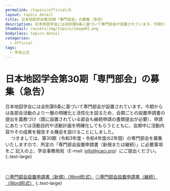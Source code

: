 ```yaml
---
permalink: /topics/official/6
layout: topics_detail
title: 日本地図学会第30期「専門部会」の募集（急告）
description: 日本地図学会には会則第6条に基づいて専門部会が設置されています。今期からは各部会活動のより一層の明確化と活性化を図るため、会期ごとの設置申請書の提出を義務づけ（既に設置されている部会も継続申請の書類提出が必要）、申請にあたっては活動目的や活動計画を明確化してもらうとともに、会期中に活動内容やその成果を報告する機会を設けることにしました。
thumbnail: /assets/img/topics/image01.png
bodyclass: topics-detail
categories:
  - official
tags:
  - 学会公式
---
```


# 日本地図学会第30期「専門部会」の募集（急告）

日本地図学会には会則第6条に基づいて専門部会が設置されています。今期からは各部会活動のより一層の明確化と活性化を図るため、会期ごとの設置申請書の提出を義務づけ（既に設置されている部会も継続申請の書類提出が必要）、申請にあたっては活動目的や活動計画を明確化してもらうとともに、会期中に活動内容やその成果を報告する機会を設けることにしました。<br>
　 つきましては、第30期（令和3年度・令和4年度の2年間）の専門部会を募集いたしますので、所定の「専門部会設置申請書（新規または継続）」に必要事項をご 記入の上、学会事務局宛（E-mail: [info@jcacj.org](<mailto:info@jcacj.org>)）にご提出ください。<br>
{:.text-large}

<br>

[◎専門部会設置申請書（新規）（Word形式）](archive/file/enrty/Appform_new.docx)
[◎専門部会設置申請書（継続）（Word形式）](archive/file/enrty/Appform_continue.docx)
{:.text-large}
